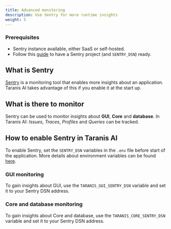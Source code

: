 ```yaml
---
title: Advanced monitoring
description: Use Sentry for more runtime insights
weight: 5
---
```


### Prerequisites
- Sentry instance available, either SaaS or self-hosted.
- Follow this [guide](https://docs.sentry.io/product/sentry-basics/integrate-frontend/create-new-project/#create-a-project) to have a Sentry project (and `SENTRY_DSN`) ready.

## What is Sentry
[Sentry](https://sentry.io/welcome/) is a monitoring tool that enables more insights about an application. Taranis AI takes advantage of this if you enable it at the start up.

## What is there to monitor
Sentry can be used to monitor insights about **GUI**, **Core** and **database**. In Taranis AI: *Issues*, *Traces*, *Profiles* and *Queries* can be tracked.

## How to enable Sentry in Taranis AI
To enable Sentry, set the `SENTRY_DSN` variables in the `.env` file before start of the application. More details about environment variables can be found [here](https://github.com/taranis-ai/taranis-ai/blob/master/docker/README.md).

### GUI monitoring
To gain insights about GUI, use the `TARANIS_GUI_SENTRY_DSN` variable and set it to your Sentry DSN address.

### Core and database monitoring
To gain insights about Core and database, use the `TARANIS_CORE_SENTRY_DSN` variable and set it to your Sentry DSN address.